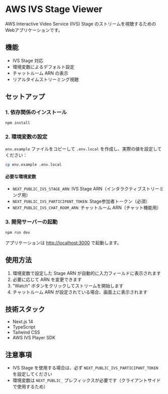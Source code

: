 # AWS IVS Stage Viewer

AWS Interactive Video Service (IVS) Stage のストリームを視聴するためのWebアプリケーションです。

## 機能

- IVS Stage 対応
- 環境変数によるデフォルト設定
- チャットルーム ARN の表示
- リアルタイムストリーミング視聴

## セットアップ

### 1. 依存関係のインストール

```bash
npm install
```

### 2. 環境変数の設定

`env.example` ファイルをコピーして `.env.local` を作成し、実際の値を設定してください：

```bash
cp env.example .env.local
```

#### 必要な環境変数

- `NEXT_PUBLIC_IVS_STAGE_ARN`: IVS Stage ARN（インタラクティブストリーミング用）
- `NEXT_PUBLIC_IVS_PARTICIPANT_TOKEN`: Stage参加者トークン（必須）
- `NEXT_PUBLIC_IVS_CHAT_ROOM_ARN`: チャットルーム ARN（チャット機能用）

### 3. 開発サーバーの起動

```bash
npm run dev
```

アプリケーションは [http://localhost:3000](http://localhost:3000) で起動します。

## 使用方法

1. 環境変数で設定した Stage ARN が自動的に入力フィールドに表示されます
2. 必要に応じて ARN を変更できます
3. "Watch" ボタンをクリックしてストリームを開始します
4. チャットルーム ARN が設定されている場合、画面上に表示されます

## 技術スタック

- Next.js 14
- TypeScript
- Tailwind CSS
- AWS IVS Player SDK

## 注意事項

- IVS Stage を使用する場合は、必ず `NEXT_PUBLIC_IVS_PARTICIPANT_TOKEN` を設定してください
- 環境変数は `NEXT_PUBLIC_` プレフィックスが必要です（クライアントサイドで使用するため）
